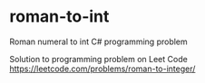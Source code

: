 # roman-to-int
Roman numeral to int C# programming problem

Solution to programming problem on Leet Code https://leetcode.com/problems/roman-to-integer/
